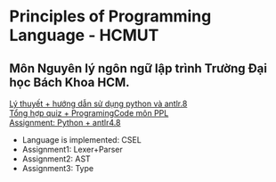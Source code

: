 # Principles of Programming Language - HCMUT
<h2>Môn Nguyên lý ngôn ngữ lập trình Trường Đại học Bách Khoa HCM. </h2>
<a href="https://github.com/phuocloc14/cse-ppl">Lý thuyết + hướng dẫn sử dụng python và antlr.8 </a>
<br/>
<a href="https://github.com/phuocloc14/cse-ppl/tree/master/Lab%2BExercise">Tổng hợp quiz + ProgramingCode môn PPL</a>
<br/>
<a href="https://github.com/phuocloc14/cse-ppl/tree/master/Assignment">Assignment: Python + antlr4.8</a>
<br/>
<ul>
  <li>Language is implemented: CSEL</li>
  <li>Assignment1: Lexer+Parser</li>
  <li>Assignment2: AST</li>
  <li>Assignment3: Type</li>
</ul>

